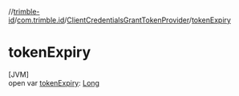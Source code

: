 //[trimble-id](../../../index.md)/[com.trimble.id](../index.md)/[ClientCredentialsGrantTokenProvider](index.md)/[tokenExpiry](token-expiry.md)

# tokenExpiry

[JVM]\
open var [tokenExpiry](token-expiry.md): [Long](https://docs.oracle.com/javase/8/docs/api/java/lang/Long.html)
